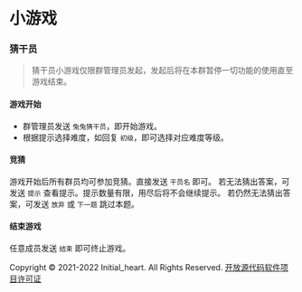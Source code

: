 # 小游戏

### 猜干员

> 猜干员小游戏仅限群管理员发起，发起后将在本群暂停一切功能的使用直至游戏结束。

   #### 游戏开始

   - 群管理员发送 `兔兔猜干员`，即开始游戏。  
   - 根据提示选择难度，如回复 `初级`，即可选择对应难度等级。

   #### 竞猜
   
   游戏开始后所有群员均可参加竞猜。直接发送 `干员名` 即可。
   若无法猜出答案，可发送 `提示` 查看提示。提示数量有限，用尽后将不会继续提示。
   若仍然无法猜出答案，可发送 `放弃` 或 `下一题` 跳过本题。
   
   #### 结束游戏
   
   任意成员发送 `结束` 即可终止游戏。  
     
     
     
     
  Copyright © 2021-2022 Initial_heart. All Rights Reserved. [开放源代码软件项目许可证](https://initoslc.amiya.cn/)
